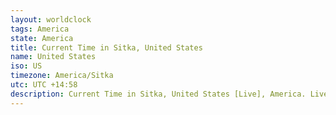 ```yaml
---
layout: worldclock
tags: America
state: America
title: Current Time in Sitka, United States
name: United States
iso: US
timezone: America/Sitka
utc: UTC +14:58
description: Current Time in Sitka, United States [Live], America. Live update now time in Sitka, timezone America/Sitka, UTC +14:58, Country ISO code & Current Local Time.
---
```


